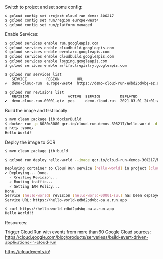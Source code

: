 

Switch to project and set some config:

```bash
$ gcloud config set project cloud-run-demos-306217
$ gcloud config set run/region europe-west4
$ gcloud config set run/platform managed 
```

Enable Services:

```bash
$ gcloud services enable run.googleapis.com
$ gcloud services enable cloudbuild.googleapis.com
$ gcloud services enable eventarc.googleapis.com
$ gcloud services enable cloudbuild.googleapis.com
$ gcloud services enable logging.googleapis.com
$ gcloud services enable artifactregistry.googleapis.com
````

```bash
$ gcloud run services list
   SERVICE         REGION        URL                                             LAST DEPLOYED BY                       LAST DEPLOYED AT
✔  demo-cloud-run  europe-west4  https://demo-cloud-run-edbd2pdvbq-ez.a.run.app  zoltan.altfatter@cloudnativecoach.com  2021-03-01T20:03:04.581764Z
```

```bash
$ gcloud run revisions list
   REVISION                  ACTIVE  SERVICE         DEPLOYED                 DEPLOYED BY
✔  demo-cloud-run-00001-qiv  yes     demo-cloud-run  2021-03-01 20:01:44 UTC  zoltan.altfatter@cloudnativecoach.com
```

Build the image and test locally

```bash
$ mvn clean package jib:dockerBuild
$ docker run -p 8080:8080 gcr.io/cloud-run-demos-306217/hello-world -d
$ http :8080/
Hello World!
```

Deploy the image to GCR

```bash
$ mvn clean package jib:build
```

```bash
$ gcloud run deploy hello-world --image gcr.io/cloud-run-demos-306217/hello-world --allow-unauthenticated
```

```bash
Deploying container to Cloud Run service [hello-world] in project [cloud-run-demos-306217] region [europe-west6]
✓ Deploying... Done.
  ✓ Creating Revision...
  ✓ Routing traffic...
  ✓ Setting IAM Policy...
Done.
Service [hello-world] revision [hello-world-00001-zul] has been deployed and is serving 100 percent of traffic.
Service URL: https://hello-world-edbd2pdvbq-oa.a.run.app
```

```bash
$ curl https://hello-world-edbd2pdvbq-oa.a.run.app
Hello World!!
```


Resources:

Trigger Cloud Run with events from more than 60 Google Cloud sources:
https://cloud.google.com/blog/products/serverless/build-event-driven-applications-in-cloud-run

https://cloudevents.io/

